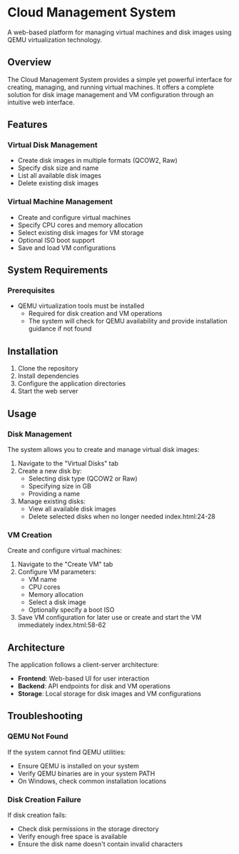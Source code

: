 # Cloud Management System

A web-based platform for managing virtual machines and disk images using QEMU virtualization technology.

## Overview

The Cloud Management System provides a simple yet powerful interface for creating, managing, and running virtual machines. It offers a complete solution for disk image management and VM configuration through an intuitive web interface.

## Features

### Virtual Disk Management

- Create disk images in multiple formats (QCOW2, Raw)
- Specify disk size and name
- List all available disk images
- Delete existing disk images

### Virtual Machine Management

- Create and configure virtual machines
- Specify CPU cores and memory allocation
- Select existing disk images for VM storage
- Optional ISO boot support
- Save and load VM configurations

## System Requirements

### Prerequisites

- QEMU virtualization tools must be installed
    - Required for disk creation and VM operations
    - The system will check for QEMU availability and provide installation guidance if not found

## Installation

1. Clone the repository
2. Install dependencies
3. Configure the application directories
4. Start the web server

## Usage

### Disk Management

The system allows you to create and manage virtual disk images:

1. Navigate to the "Virtual Disks" tab
2. Create a new disk by:
    - Selecting disk type (QCOW2 or Raw)
    - Specifying size in GB
    - Providing a name
3. Manage existing disks:
    - View all available disk images
    - Delete selected disks when no longer needed index.html:24-28

### VM Creation

Create and configure virtual machines:

1. Navigate to the "Create VM" tab
2. Configure VM parameters:
    - VM name
    - CPU cores
    - Memory allocation
    - Select a disk image
    - Optionally specify a boot ISO
3. Save VM configuration for later use or create and start the VM immediately index.html:58-62

## Architecture

The application follows a client-server architecture:

- **Frontend**: Web-based UI for user interaction
- **Backend**: API endpoints for disk and VM operations
- **Storage**: Local storage for disk images and VM configurations


## Troubleshooting

### QEMU Not Found

If the system cannot find QEMU utilities:

- Ensure QEMU is installed on your system
- Verify QEMU binaries are in your system PATH
- On Windows, check common installation locations

### Disk Creation Failure

If disk creation fails:

- Check disk permissions in the storage directory
- Verify enough free space is available
- Ensure the disk name doesn't contain invalid characters
